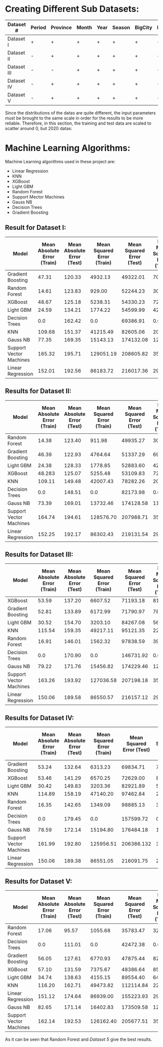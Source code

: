 # Creating Different Sub Datasets:

|Dataset # |Period|Province|Month|Year|Season|BigCity|Region|StockMarket|DolarB|DolarS|CPI(Year)|CPI(Month)|Male|Male_Province|Male_Rural|Trends_Eczacıbaşı|Trends_Prostat|Med_Deg|
|---|---|---|---|---|---|---|---|---|---|---|---|---|---|---|---|---|---|---|
|Dataset I|+|+|+|+|+|+|+|+|+|+|+|+|+|+|+|+|+|+|
|Dataset II|-|+|+|+|+|+|+|+|-|+|+|+|+|+|-|+|+|+|
|Dataset III|-|-|+|+|+|+|+|+|-|+|+|+|+|+|-|+|+|+|
|Dataset IV|-|+|+|+|+|+|+|-|-|+|+|+|+|+|-|+|+|+|
|Dataset V|-|+|+|+|+|+|+|-|-|+|+|+|-|+|-|+|+|+|

Since the distributions of the datas are quite different, the input parameters must be brought to the same scale in order for the results to be more reliable. Therefore, in this section, the training and test data  are scaled to scatter around 0, but 2020 datas:

# Machine Learning Algorithms:

Machine Learning algorithms used in these project are:

  * Linear Regression
  * KNN
  * XGBoost
  * Light GBM
  * Random Forest
  * Support Mector Machines
  * Gauss NB
  * Decision Trees
  * Gradient Boosting

## Result for Dataset I:

|Model|Mean Absolute Error \(Train)|Mean Absolute Error \(Test)|Mean Squared Error \(Train)|Mean Squared Error \(Test)|Root Mean Squared Error \(Train)|Root Mean Squared Error \(Test)|R2 \(Train)|R2 \(Test)|Coefficient of Variance \(Train)|Coefficient of Variance \(Test)|
|---|---|---|---|---|---|---|---|---|---|---|
|Gradient Boosting|47\.31|120\.33|4932\.13|49322\.01|70\.23|222\.09|0\.96|0\.76|0\.30|0\.88|
|Random Forest|14\.61|123\.83|929\.00|52244\.23|30\.48|228\.57|0\.99|0\.75|0\.13|0\.91|
|XGBoost|48\.67|125\.18|5238\.31|54330\.23|72\.38|233\.089|0\.960\.74|0\.304|0\.93|
|Light GBM|24\.59|134\.21|1774\.22|54599\.99|42\.12|233\.67|0\.99|0\.73|0\.18|0\.93|
|Decision Trees|0\.0|162\.42|0\.0|69386\.91|0\.0|263\.41|1\.0|0\.66|0\.0|1\.05|
|KNN|109\.68|151\.37|41215\.49|82605\.06|203\.02|287\.41|0\.69|0\.60|0\.85|1\.14|
|Gauss NB|77\.35|169\.35|15143\.13|174132\.08|123\.06|417\.29|0\.88|0\.15|0\.52|1\.66|
|Support Vector Machines|165\.32|195\.71|129051\.19|208605\.82|359\.24|456\.73|0\.02|-0\.01|1\.51|1\.82|
|Linear Regression|152\.01|192\.56|86183\.72|216017\.36|293\.57|464\.78|0\.34|-0\.05|1\.23|1\.85|

## Results for Dataset II:

|Model|Mean Absolute Error \(Train)|Mean Absolute Error \(Test)|Mean Squared Error \(Train)|Mean Squared Error \(Test)|Root Mean Squared Error \(Train)|Root Mean Squared Error \(Test)|R2 \(Train)|R2 \(Test)|Coefficient of Variance \(Train)|Coefficient of Variance \(Test)|
|---|---|---|---|---|---|---|---|---|---|---|
|Random Forest|14\.38|123\.40|911\.98|49935\.27|30\.20|223\.46|0\.99|0\.76|0\.13|0\.89|
|Gradient Boosting|46\.39|122\.93|4764\.64|51337\.29|69\.03|226\.58|0\.961|0\.75|0\.29|0\.90|
|Light GBM|24\.38|128\.33|1778\.85|52883\.60|42\.18|229\.96|0\.99|0\.74|0\.18|0\.91|
|XGBoost|48\.283|125\.07|5255\.48|53109\.83|72\.49|230\.46|0\.96|0\.74|0\.30|0\.92|
|KNN|109\.11|149\.48|42007\.43|78282\.26|204\.96|279\.79|0\.68|0\.62|0\.86|1\.11|
|Decision Trees|0\.0|148\.51|0\.0|82173\.98|0\.0|286\.66|1\.0|0\.60|0\.0|1\.14|
|Gauss NB|73\.39|169\.01|13732\.46|174128\.58|117\.19|417\.29|0\.90|0\.15|0\.49|1\.66|
|Support Vector Machines|164\.74|194\.61|128576\.70|207988\.71|358\.58|456\.06|0\.02|-0\.01|1\.51|1\.81|
|Linear Regression|152\.25|192\.17|86302\.43|219131\.54|293\.77|468\.11|0\.34|-0\.06|1\.23|1\.86|

## Results for Dataset III:

|Model|Mean Absolute Error \(Train)|Mean Absolute Error \(Test)|Mean Squared Error \(Train)|Mean Squared Error \(Test)|Root Mean Squared Error \(Train)|Root Mean Squared Error \(Test)|R2 \(Train)|R2 \(Test)|Coefficient of Variance \(Train)|Coefficient of Variance \(Test)|
|---|---|---|---|---|---|---|---|---|---|---|
|XGBoost|53\.59|137\.20|6607\.52|71193\.18|81\.28|266\.82|0\.94|0\.65|0\.34|1\.06|
|Gradient Boosting|52\.81|133\.89|6172\.99|71790\.97|78\.56|267\.93|0\.95|0\.65|0\.33|1\.06|
|Light GBM|30\.52|154\.70|3203\.10|84267\.08|56\.59|290\.28|0\.97|0\.59|0\.23|1\.15|
|KNN|115\.54|159\.35|49217\.11|95121\.35|221\.84|308\.41|0\.62|0\.53|0\.93|1\.22|
|Random Forest|16\.91|146\.01|1562\.32|97838\.59|39\.52|312\.79|0\.98|0\.52|0\.16|1\.24|
|Decision Trees|0\.0|170\.90|0\.0|146731\.92|0\.0|383\.05|1\.0|0\.28|0\.0|1\.52|
|Gauss NB|79\.22|171\.76|15456\.82|174229\.46|124\.32|417\.40|0\.88|0\.15|0\.52|1\.66|
|Support Vector Machines|163\.26|193\.92|127036\.58|207198\.18|356\.42|455\.19|0\.03|-0\.00|1\.49|1\.81|
|Linear Regression|150\.06|189\.58|86550\.57|216157\.12|294\.19|464\.92|0\.33|-0\.05|1\.23|1\.85|

## Results for Dataset IV:

|Model|Mean Absolute Error \(Train)|Mean Absolute Error \(Test)|Mean Squared Error \(Train)|Mean Squared Error \(Test)|Root Mean Squared Error \(Train)|Root Mean Squared Error \(Test)|R2 \(Train)|R2 \(Test)|Coefficient of Variance \(Train)|Coefficient of Variance \(Test)|
|---|---|---|---|---|---|---|---|---|---|---|
|Gradient Boosting|53\.24|132\.64|6313\.23|69834\.71|79\.45|264\.26|0\.95|0\.66|0\.33|1\.05|
|XGBoost|53\.46|141\.29|6570\.25|72629\.00|81\.05|269\.49|0\.94|0\.64|0\.34|1\.07|
|Light GBM|30\.42|149\.83|3203\.36|82921\.89|56\.59|287\.96|0\.97|0\.59|0\.23|1\.14|
|KNN|114\.89|158\.19|47140\.20|97462\.84|217\.1|312\.194|0\.64|0\.52|0\.91|1\.24|
|Random Forest|16\.35|142\.65|1349\.09|98885\.13|36\.73|314\.46|0\.98|0\.51|0\.15|1\.25|
|Decision Trees|0\.0|179\.45|0\.0|157599\.72|0\.0|396\.98|1\.0|0\.23|0\.0|1\.57|
|Gauss NB|78\.59|172\.14|15194\.80|176484\.18|123\.26|420\.10|0\.88|0\.14|0\.51|1\.67|
|Support Vector Machines|161\.99|192\.80|125956\.51|206386\.132|354\.90|454\.29|0\.04|-0\.00|1\.49|1\.81|
|Linear Regression|150\.06|189\.38|86551\.05|216091\.75|294\.19|464\.85|0\.33|-0\.05|1\.24|1\.85|

## Results for Dataset V:

|Model|Mean Absolute Error \(Train)|Mean Absolute Error \(Test)|Mean Squared Error \(Train)|Mean Squared Error \(Test)|Root Mean Squared Error \(Train)|Root Mean Squared Error \(Test)|R2 \(Train)|R2 \(Test)|Coefficient of Variance \(Train)|Coefficient of Variance \(Test)|
|---|---|---|---|---|---|---|---|---|---|---|
|Random Forest|17\.06|95\.57|1055\.68|35783\.47|32\.49|189\.16|0\.99|0\.82|0\.13|0\.75|
|Decision Trees|0\.0|111\.01|0\.0|42472\.38|0\.0|206\.08|1\.0|0\.79|0\.0|0\.81|
|Gradient Boosting|56\.05|127\.61|6770\.93|47875\.44|82\.28|218\.80|0\.94|0\.76|0\.34|0\.87|
|XGBoost|57\.10|131\.59|7375\.67|48386\.64|85\.88|219\.96|0\.94|0\.76|0\.36|0\.87|
|Light GBM|34\.74|138\.63|4155\.15|89554\.40|64\.46|299\.25|0\.96|0\.56|0\.27|1\.19|
|KNN|116\.20|162\.71|49473\.82|112114\.84|222\.42|334\.83|0\.62|0\.45|0\.93|1\.33|
|Linear Regression|151\.12|174\.64|86939\.00|155223\.93|294\.85|393\.98|0\.33|0\.24|1\.23|1\.56|
|Gauss NB|82\.65|171\.14|16402\.83|173509\.58|128\.07|416\.54|0\.87|0\.15|0\.53|1\.65|
|Support Vector Machines|162\.14|192\.53|126162\.40|205677\.51|355\.19|453\.51|0\.03|0\.00|1\.49|1\.80|

As it can be seen that Random Forest and *Dataset 5*  give the best results. 

